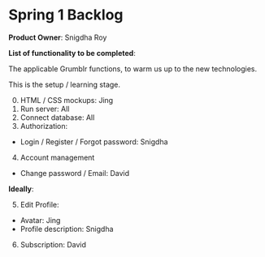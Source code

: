 # Spring 1 Backlog

**Product Owner**: Snigdha Roy
	
**List of functionality to be completed**:

The applicable Grumblr functions, to warm us up to the new technologies.
  
This is the setup / learning stage.  
  
0. HTML / CSS mockups: Jing
1. Run server: All 
2. Connect database: All
3. Authorization:
  - Login / Register / Forgot password: Snigdha
4. Account management
  - Change password / Email: David
	
**Ideally**:

5. Edit Profile:
  - Avatar: Jing	
  - Profile description: Snigdha
6. Subscription: David
	






